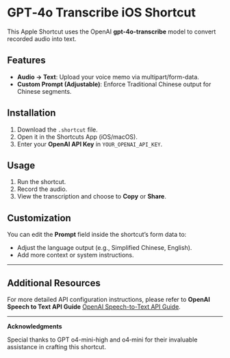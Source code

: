 # GPT‑4o Transcribe iOS Shortcut

This Apple Shortcut uses the OpenAI **gpt-4o-transcribe** model to convert recorded audio into text.

## Features
- **Audio → Text**: Upload your voice memo via multipart/form-data.
- **Custom Prompt (Adjustable)**: Enforce Traditional Chinese output for Chinese segments. 

## Installation
1. Download the `.shortcut` file.  
2. Open it in the Shortcuts App (iOS/macOS).  
3. Enter your **OpenAI API Key** in `YOUR_OPENAI_API_KEY`.

## Usage
1. Run the shortcut.  
2. Record the audio.  
3. View the transcription and choose to **Copy** or **Share**.

## Customization
You can edit the **Prompt** field inside the shortcut’s form data to:
- Adjust the language output (e.g., Simplified Chinese, English).
- Add more context or system instructions.

---

## Additional Resources

For more detailed API configuration instructions, please refer to **OpenAI Speech to Text API Guide** [OpenAI Speech-to-Text API Guide](https://platform.openai.com/docs/guides/speech-to-text).

---

**Acknowledgments**

Special thanks to GPT o4-mini-high and o4‑mini for their invaluable assistance in crafting this shortcut.
